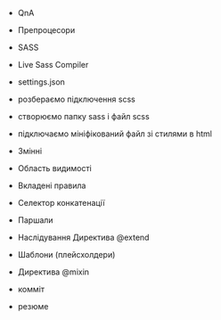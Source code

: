- QnA

- Препроцесори
- SASS
- Live Sass Compiler
- settings.json
- розбераємо підключення scss
- створюємо папку sass і файл scss
- підключаємо мініфікований файл зі стилями в html
- Змінні
- Область видимості
- Вкладені правила
- Селектор конкатенації
- Паршали
- Наслідування Директива @extend
- Шаблони (плейсхолдери)
- Директива @mixin
- комміт
- резюме
